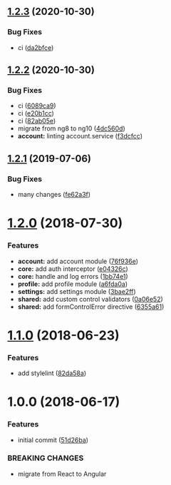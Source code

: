 ## [1.2.3](https://github.com/mpgp/BrowserClient/compare/v1.2.2...v1.2.3) (2020-10-30)


### Bug Fixes

* ci ([da2bfce](https://github.com/mpgp/BrowserClient/commit/da2bfce35a0f75e7d14516c5d13e655154414234))

## [1.2.2](https://github.com/mpgp/BrowserClient/compare/v1.2.1...v1.2.2) (2020-10-30)


### Bug Fixes

* ci ([6089ca9](https://github.com/mpgp/BrowserClient/commit/6089ca95f2f1fe2a830dc3c2ba57e6b0fec37b39))
* ci ([e20b1cc](https://github.com/mpgp/BrowserClient/commit/e20b1cc229a7bc2f7c0f11b5d55c0986dc58c9ef))
* ci ([82ab05e](https://github.com/mpgp/BrowserClient/commit/82ab05ee56119b6d545a819422ebbe025e79f715))
* migrate from ng8 to ng10 ([4dc560d](https://github.com/mpgp/BrowserClient/commit/4dc560d5ebb08576c5c126cf229a317d27774c37))
* **account:** linting account.service ([f3dcfcc](https://github.com/mpgp/BrowserClient/commit/f3dcfccd92092dcf91bb669da3d9bdb22a1d442a))

## [1.2.1](https://github.com/mpgp/BrowserClient/compare/v1.2.0...v1.2.1) (2019-07-06)


### Bug Fixes

* many changes ([fe62a3f](https://github.com/mpgp/BrowserClient/commit/fe62a3f))

# [1.2.0](https://github.com/mpgp/BrowserClient/compare/v1.1.0...v1.2.0) (2018-07-30)


### Features

* **account:** add account module ([76f936e](https://github.com/mpgp/BrowserClient/commit/76f936e))
* **core:** add auth interceptor ([e04326c](https://github.com/mpgp/BrowserClient/commit/e04326c))
* **core:** handle and log errors ([1bb74e1](https://github.com/mpgp/BrowserClient/commit/1bb74e1))
* **profile:** add profile module ([a6fda0a](https://github.com/mpgp/BrowserClient/commit/a6fda0a))
* **settings:** add settings module ([3bae2ff](https://github.com/mpgp/BrowserClient/commit/3bae2ff))
* **shared:** add custom control validators ([0a06e52](https://github.com/mpgp/BrowserClient/commit/0a06e52))
* **shared:** add formControlError directive ([6355a61](https://github.com/mpgp/BrowserClient/commit/6355a61))

# [1.1.0](https://github.com/mpgp/BrowserClient/compare/v1.0.0...v1.1.0) (2018-06-23)


### Features

* add stylelint ([82da58a](https://github.com/mpgp/BrowserClient/commit/82da58a))

# 1.0.0 (2018-06-17)


### Features

* initial commit ([51d26ba](https://github.com/mpgp/BrowserClient/commit/51d26ba))


### BREAKING CHANGES

* migrate from React to Angular

